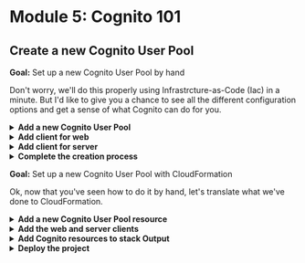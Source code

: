 # Module 5: Cognito 101

## Create a new Cognito User Pool

**Goal:** Set up a new Cognito User Pool by hand

Don't worry, we'll do this properly using Infrastrcture-as-Code (Iac) in a minute. But I'd like to give you a chance to see all the different configuration options and get a sense of what Cognito can do for you.

<details>
<summary><b>Add a new Cognito User Pool</b></summary><p>

1. Go to the Cognito console

2. Click `Create a user pool`

3. Use the name `workshop-` followed by your name, e.g. `workshop-yancui`

![](/images/mod05-001.png)

4. Click `Step through settings`

5. Tick `Also allow sign in with verified email address`, `family name` and `given name`

![](/images/mod05-002.png)

6. Click `Next step`

7. Accept all the default settings in the next screen

![](/images/mod05-003.png)

8. Click `Next step`

9. Accept all the default settings in the next screen

![](/images/mod05-004.png)

10. Click `Next step`

11. Accept all the default settings in the next screen

![](/images/mod05-005.png)

12. Click `Next step`

13. Ignore tags, and click `Next step`

14. Choose `No` to remember user devices

![](/images/mod05-006.png)

15. Click `Next step`

</p></details>

<details>
<summary><b>Add client for web</b></summary><p>

![](/images/mod05-007.png)

1. Click `Add an app client`

2. Name the app client `web`

3. Untick `Generate client secret`.

![](/images/mod05-008.png)

4. Remove the permission for Writable Attributes for `Address` and `Profile`

![](/images/mod05-009.png)

5. Click `Create app client`

</p></details>

<details>
<summary><b>Add client for server</b></summary><p>

1. Click `Add an app client`

2. Name the app client `server`

3. Untick `Generate client secret`.

4. Tick `Enable username password auth for admin APIs for authentication (ALLOW_ADMIN_USER_PASSWORD_AUTH)`

5. Leave all the permissions as is

6. Click `Create app client`

</p></details>

<details>
<summary><b>Complete the creation process</b></summary><p>

1. Click `Next step`

2. Leave all the workflow customizations

3. Click `Next step`

4. Review the settings

![](/images/mod05-011.png)

5. Click `Create pool`

6. Note the `Pool Id`, and the app client IDs for both `web` and `server`

![](/images/mod05-012.png)

![](/images/mod05-013.png)

</p></details>

**Goal:** Set up a new Cognito User Pool with CloudFormation

Ok, now that you've seen how to do it by hand, let's translate what we've done to CloudFormation.

<details>
<summary><b>Add a new Cognito User Pool resource</b></summary><p>

1. In the `serverless.yml`, under `resources` and `Resources`, add another CloudFormation resource after the `RestaurantTable`.

```yml
CognitoUserPool:
  Type: AWS::Cognito::UserPool
  Properties:
    AliasAttributes:
      - email
    UsernameConfiguration:
      CaseSensitive: false
    AutoVerifiedAttributes:
      - email
    Policies:
      PasswordPolicy:
        MinimumLength: 8
        RequireLowercase: true
        RequireNumbers: true
        RequireUppercase: true
        RequireSymbols: true
    Schema:
      - AttributeDataType: String
        Mutable: true
        Name: given_name
        Required: true
        StringAttributeConstraints:
          MinLength: "1"
      - AttributeDataType: String
        Mutable: true
        Name: family_name
        Required: true
        StringAttributeConstraints:
          MinLength: "1"
      - AttributeDataType: String
        Mutable: true
        Name: email
        Required: true
        StringAttributeConstraints:
          MinLength: "1"
```

**IMPORTANT**: this should be aligned with the `RestaurantTable`, i.e.

```yml
resources:
  Resources:
    RestaurantsTable:
      ...

    CognitoUserPool:
      ...
```

</p></details>

<details>
<summary><b>Add the web and server clients</b></summary><p>

1. In the `serverless.yml`, under `resources` and `Resources`, add another CloudFormation resource after the `CognitoUserPool`.

```yml
WebCognitoUserPoolClient:
  Type: AWS::Cognito::UserPoolClient
  Properties:
    ClientName: web
    UserPoolId: !Ref CognitoUserPool
    ExplicitAuthFlows:
      - ALLOW_USER_SRP_AUTH
      - ALLOW_REFRESH_TOKEN_AUTH
    PreventUserExistenceErrors: ENABLED
```

**IMPORTANT**: this should be aligned with the `RestaurantTable` and `CognitoUserPool`, i.e.

```yml
resources:
  Resources:
    RestaurantsTable:
      ...

    CognitoUserPool:
      ...

    WebCognitoUserPoolClient:
      ...
```

2. Add the server client after the `WebCognitoUserPoolClient`:

```yml
ServerCognitoUserPoolClient:
  Type: AWS::Cognito::UserPoolClient
  Properties:
    ClientName: server
    UserPoolId: !Ref CognitoUserPool
    ExplicitAuthFlows:
      - ALLOW_ADMIN_USER_PASSWORD_AUTH
      - ALLOW_REFRESH_TOKEN_AUTH
    PreventUserExistenceErrors: ENABLED
```

Again, might the YML indentation:

```yml
resources:
  Resources:
    RestaurantsTable:
      ...

    CognitoUserPool:
      ...

    WebCognitoUserPoolClient:
      ...

    ServerCognitoUserPoolClient:
      ...
```

</p></details>

<details>
<summary><b>Add Cognito resources to stack Output</b></summary><p>

We have added a couple of CloudFormation resources to our stack, let's add the relevant information to our stack output.

* Cognito User Pool ID
* Cognito User Pool ARN
* Web client ID
* Server client ID

1. In the `serverless.yml`, add the following to the `Outputs` section (after `RestaurantsTableName`)

```yml
CognitoUserPoolId:
  Value: !Ref CognitoUserPool

CognitoUserPoolArn:
  Value: !GetAtt CognitoUserPool.Arn

CognitoUserPoolWebClientId:
  Value: !Ref WebCognitoUserPoolClient

CognitoUserPoolServerClientId:
  Value: !Ref ServerCognitoUserPoolClient
```

Afterwards, your `Outputs` section should look this like:

```yml
Outputs:
  RestaurantsTableName:
    Value: !Ref RestaurantsTable

  CognitoUserPoolId:
    Value: !Ref CognitoUserPool

  CognitoUserPoolArn:
    Value: !GetAtt CognitoUserPool.Arn

  CognitoUserPoolWebClientId:
    Value: !Ref WebCognitoUserPoolClient

  CognitoUserPoolServerClientId:
    Value: !Ref ServerCognitoUserPoolClient
```

</p></details>

<details>
<summary><b>Deploy the project</b></summary><p>

1. Run `npx sls deploy` to deploy the new resources. After the deployment finishes, you should see the new Cognito User Pool that you added via CloudFormation.

![](/images/mod05-014.png)

2. Now that we don't need it anymore, delete the Cognito User Pool that you created by hand. Feel free to compare the two side-by-side before you do, functionally they are equivalent for the purpose of this demo.

</p></details>
